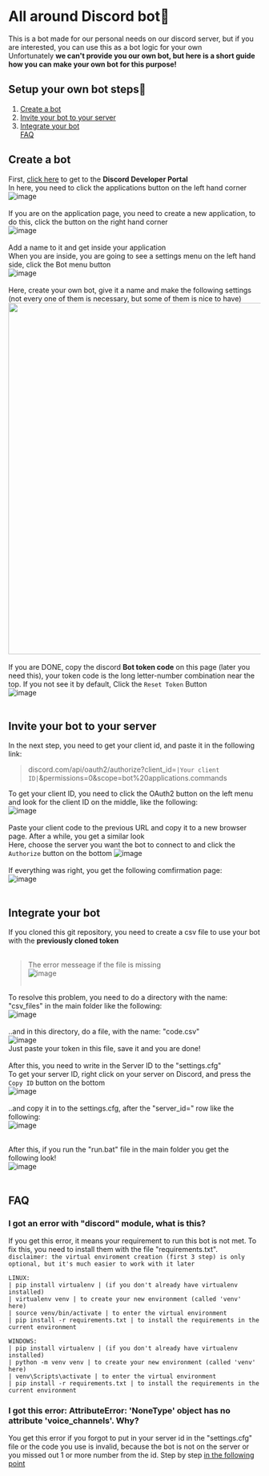 # All around Discord bot🤖

This is a bot made for our personal needs on our discord server, but if you are interested, you can use this as a bot logic for your own<br>
Unfortunately **we can't provide you our own bot, but here is a short guide how you can make your own bot for this purpose!**

## Setup your own bot steps🔧
1. [Create a bot](#create-a-bot)
2. [Invite your bot to your server](#invite-your-bot-to-your-server)
3. [Integrate your bot](#integrate-your-bot)<br>
[FAQ](#faq)

## Create a bot
First, [click here](https://discord.com/developers/docs/intro) to get to the **Discord Developer Portal**<br>
In here, you need to click the applications button on the left hand corner<br>
![image](https://user-images.githubusercontent.com/90270578/200140829-605d5abc-420f-47d3-aa51-8d2466321366.png)<br><br>
If you are on the application page, you need to create a new application, to do this, click the button on the right hand corner<br>
![image](https://user-images.githubusercontent.com/90270578/200140886-cd0e4815-4d49-48b9-82a4-b6dd9661a10e.png)<br><br>
Add a name to it and get inside your application<br>
When you are inside, you are going to see a settings menu on the left hand side, click the Bot menu button<br>
![image](https://user-images.githubusercontent.com/90270578/200141052-2c8b3b5d-c029-4317-800b-21797e9721c5.png)<br><br>
Here, create your own bot, give it a name and make the following settings (not every one of them is necessary, but some of them is nice to have)<br>
<img src="https://user-images.githubusercontent.com/90270578/200141203-54a38686-b6be-4006-b14c-4682dd2c9279.png" width="700"><br><br>
If you are DONE, copy the discord **Bot token code** on this page (later you need this), your token code is the long letter-number combination near the top. If you not see it by default, Click the `Reset Token` Button<br>
![image](https://user-images.githubusercontent.com/90270578/200141703-c4dff982-4b0d-4fe8-9601-df0e607c865d.png)<br><br>

## Invite your bot to your server
In the next step, you need to get your client id, and paste it in the following link:<br>

>discord.com/api/oauth2/authorize?client_id=`|Your client ID|`&permissions=0&scope=bot%20applications.commands<br>

To get your client ID, you need to click the OAuth2 button on the left menu and look for the client ID on the middle, like the following:<br>
![image](https://user-images.githubusercontent.com/90270578/200170927-92e04c72-ce50-4928-a126-77712599b3e9.png)<br><br>
Paste your client code to the previous URL and copy it to a new browser page. After a while, you get a similar look<br>
Here, choose the server you want the bot to connect to and click the `Authorize` button on the bottom
![image](https://user-images.githubusercontent.com/90270578/200170522-eca16f9a-19ca-4cdc-b8ff-8d3d5ecedac7.png)<br><br>
If everything was right, you get the following comfirmation page:<br>
![image](https://user-images.githubusercontent.com/90270578/200170503-a01c19b5-c92c-45c8-9b85-a0e53547dcdf.png)<br><br>

## Integrate your bot 
If you cloned this git repository, you need to create a csv file to use your bot with the **previously cloned token**<br><br>
>The error messeage if the file is missing<br>
![image](https://user-images.githubusercontent.com/90270578/200693022-4d4edd06-f1b2-462d-b852-9900c820b136.png)<br><br>

To resolve this problem, you need to do a directory with the name: "csv_files" in the main folder like the following:<br>
![image](https://user-images.githubusercontent.com/90270578/200694389-6c80f61c-fc46-4618-a226-5ea0a9c338fb.png)<br><br>
..and in this directory, do a file, with the name: "code.csv"<br>
![image](https://user-images.githubusercontent.com/90270578/200695080-1e589745-4d70-4fb3-8319-31b0c3c28baa.png)<br>
Just paste your token in this file, save it and you are done!<br><br>
After this, you need to write in the Server ID to the "settings.cfg"<br>
To get your server ID, right click on your server on Discord, and press the `Copy ID` button on the bottom<br>
![image](https://user-images.githubusercontent.com/90270578/200828753-c1e6fdef-a2fd-4aaa-ae76-5ab4ccf0e189.png)<br><br>
..and copy it in to the settings.cfg, after the "server_id=" row like the following:<br>
![image](https://user-images.githubusercontent.com/90270578/200829323-8ab1c62a-e8d3-4e33-b3a9-a81b19fb1ca8.png)<br><br>

After this, if you run the "run.bat" file in the main folder you get the following look!<br>
![image](https://user-images.githubusercontent.com/90270578/200695432-70cc4033-dbc3-4689-9389-c279889798e3.png)<br><br>

## FAQ

### I got an error with "discord" module, what is this?
If you get this error, it means your requirement to run this bot is not met. To fix this, you need to install them with the file "requirements.txt".<br>
`disclaimer: the virtual enviroment creation (first 3 step) is only optional, but it's much easier to work with it later`
```
LINUX:
| pip install virtualenv | (if you don't already have virtualenv installed)
| virtualenv venv | to create your new environment (called 'venv' here)
| source venv/bin/activate | to enter the virtual environment
| pip install -r requirements.txt | to install the requirements in the current environment

WINDOWS:
| pip install virtualenv | (if you don't already have virtualenv installed)
| python -m venv venv | to create your new environment (called 'venv' here)
| venv\Scripts\activate | to enter the virtual environment
| pip install -r requirements.txt | to install the requirements in the current environment
```

### I got this error: AttributeError: 'NoneType' object has no attribute 'voice_channels'. Why?
You get this error if you forgot to put in your server id in the "settings.cfg" file or the code you use is invalid, because the bot is not on the server or you missed out 1 or more number from the id. Step by step [in the following point](#integrate-your-bot)
